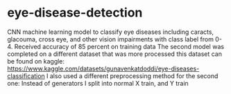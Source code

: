 # eye-disease-detection
CNN machine learning model to classify eye diseases including caracts, glacouma, cross eye, and other vision impairments with class label from 0-4. 
Received accuracy of 85 percent on training data
The second model was completed on a different dataset that was more processed 
this dataset can be found on kaggle: https://www.kaggle.com/datasets/gunavenkatdoddi/eye-diseases-classification
I also used a different preprocessing method for the second one: Instead of generators I split into normal X train, and Y train
